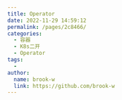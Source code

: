 ```yaml
---
title: Operator
date: 2022-11-29 14:59:12
permalink: /pages/2c8466/
categories:
  - 容器
  - K8s二开
  - Operator
tags:
  - 
author: 
  name: brook-w
  link: https://github.com/brook-w
---
```

